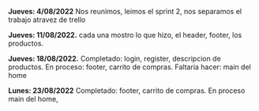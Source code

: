 **Jueves: 4/08/2022**
Nos reunimos, leimos el sprint 2, nos separamos el trabajo atravez de trello

**Jueves: 11/08/2022.**
cada una mostro lo que hizo, el header, footer, los productos. 

**Jueves: 18/08/2022.**
Completado: login, register, descripcion de productos.
En proceso: footer, carrito de compras.
Faltaria hacer: main del home

**Lunes: 23/08/2022**
Completado: footer, carrito de compras.
En proceso main del home,
